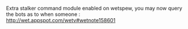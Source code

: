 Extra stalker command module enabled on wetspew, you may now query the bots as to when someone : http://wet.appspot.com/wetv#wetnote158601